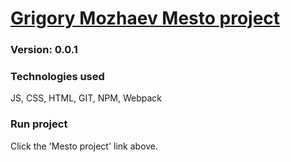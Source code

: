 # [Grigory Mozhaev Mesto project](https://grmozhaev.github.io/mesto)

### Version: 0.0.1

### Technologies used

JS, CSS, HTML, GIT, NPM, Webpack

### Run project

Click the 'Mesto project' link above.
